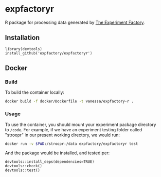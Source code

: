 # expfactoryr

R package for processing data generated by [The Experiment Factory](https://expfactory.github.io/expfactory/).

## Installation

```
library(devtools)
install_github('expfactory/expfactoryr')
```

## Docker

### Build
To build the container locally:

```bash
docker build -f docker/Dockerfile -t vanessa/expfactory-r . 
```

### Usage

To use the container, you should mount your experiment package directory to
`/code`. For example, if we have an experiment testing folder called "stroopr"
in our present working directory, we would run:

```bash
docker run -v $PWD:/stroopr:/data expfactory/expfactoryr test
```

And the package would be installed, and tested per:

```
devtools::install_deps(dependencies=TRUE)
devtools::check()
devtools::test()
```
